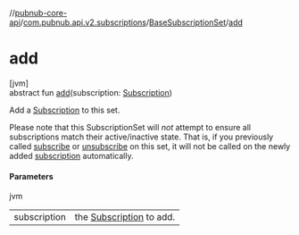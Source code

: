 //[pubnub-core-api](../../../index.md)/[com.pubnub.api.v2.subscriptions](../index.md)/[BaseSubscriptionSet](index.md)/[add](add.md)

# add

[jvm]\
abstract fun [add](add.md)(subscription: [Subscription](index.md))

Add a [Subscription](index.md) to this set.

Please note that this SubscriptionSet will *not* attempt to ensure all subscriptions match their active/inactive state. That is, if you previously called [subscribe](../../../../../pubnub-gson/com.pubnub.api.v2.subscriptions/-base-subscription-set/subscribe.md) or [unsubscribe](../../../../../pubnub-gson/com.pubnub.api.v2.subscriptions/-base-subscription-set/unsubscribe.md) on this set, it will not be called on the newly added [subscription](add.md) automatically.

#### Parameters

jvm

| | |
|---|---|
| subscription | the [Subscription](index.md) to add. |
